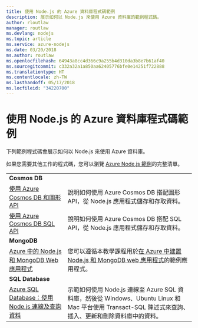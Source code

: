```yaml
---
title: 使用 Node.js 的 Azure 資料庫程式碼範例
description: 展示如何以 Node.js 來使用 Azure 資料庫的範例程式碼。
author: rloutlaw
manager: routlaw
ms.devlang: nodejs
ms.topic: article
ms.service: azure-nodejs
ms.date: 03/20/2018
ms.author: routlaw
ms.openlocfilehash: 64943a8cc4d366c9a255b4d310da3b8e7b61af40
ms.sourcegitcommit: c332a32a1a850aa62405776bfe0e14251f722888
ms.translationtype: HT
ms.contentlocale: zh-TW
ms.lasthandoff: 05/17/2018
ms.locfileid: "34220700"
---
```

# <a name="azure-databases-with-nodejs-code-samples"></a>使用 Node.js 的 Azure 資料庫程式碼範例

下列範例程式碼會展示如何以 Node.js 來使用 Azure 資料庫。

如果您需要其他工作的程式碼，您可以瀏覽 [Azure Node.js 範例](https://azure.microsoft.com/resources/samples/?term=nodejs)的完整清單。

| | |
|---|---|
| **Cosmos DB** ||
| [使用 Azure Cosmos DB 和圖形 API](https://azure.microsoft.com/resources/samples/azure-cosmos-db-graph-nodejs-getting-started/) | 說明如何使用 Azure Cosmos DB 搭配圖形 API，從 Node.js 應用程式儲存和存取資料。 |
| [使用 Azure Cosmos DB SQL API](https://azure.microsoft.com/resources/samples/azure-cosmos-db-documentdb-nodejs-getting-started/) | 說明如何使用 Azure Cosmos DB 搭配 SQL API，從 Node.js 應用程式儲存和存取資料。 |
| **MongoDB** ||
| [Azure 中的 Node.js 和 MongoDB Web 應用程式](https://azure.microsoft.com/resources/samples/meanjs/) | 您可以遵循本教學課程用於[在 Azure 中建置 Node.js 和 MongoDB web 應用程式](http://docs.microsoft.com/azure/app-service-web/app-service-web-tutorial-nodejs-mongodb-app?toc=/azure/node/toc.json&bc=/azure/node/toc.json)的範例應用程式。 |
| **SQL Database** ||
| [Azure SQL Database︰使用 Node.js 連線及查詢資料](https://docs.microsoft.com/azure/sql-database/sql-database-connect-query-nodejs) | 示範如何使用 Node.js 連線至 Azure SQL 資料庫，然後從 Windows、Ubuntu Linux 和 Mac 平台使用 Transact-SQL 陳述式來查詢、插入、更新和刪除資料庫中的資料。 |
